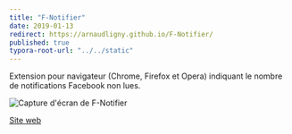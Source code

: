 ```yaml
---
title: "F-Notifier"
date: 2019-01-13
redirect: https://arnaudligny.github.io/F-Notifier/
published: true
typora-root-url: "../../static"
---
```

Extension pour navigateur (Chrome, Firefox et Opera) indiquant le nombre de notifications Facebook non lues.

![Capture d'écran de F-Notifier](/images/projets/f-notifier-screenshot.png)

[Site web](https://ligny.org/F-Notifier/)

